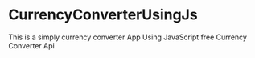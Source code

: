 # CurrencyConverterUsingJs
This is a simply currency converter App Using JavaScript free Currency Converter Api
